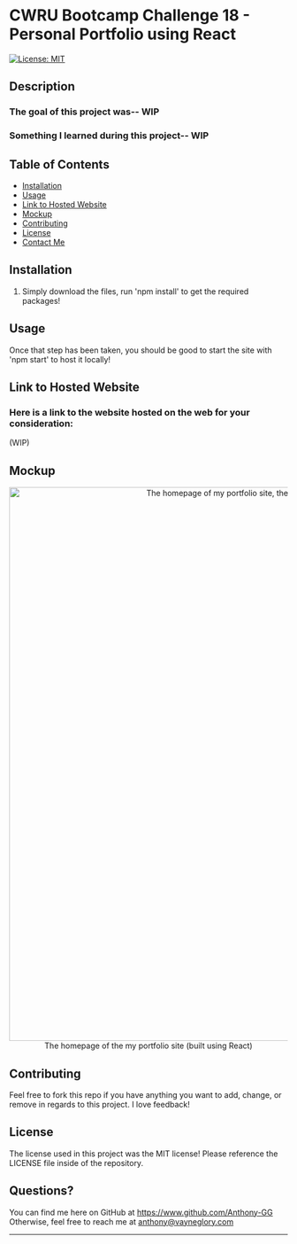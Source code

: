 # CWRU Bootcamp Challenge 18 - Personal Portfolio using React

[![License: MIT](https://img.shields.io/badge/License-MIT-yellow.svg)](https://opensource.org/licenses/MIT)

## Description
    
### The goal of this project was-- WIP
### Something I learned during this project-- WIP

## Table of Contents

- [Installation](#installation)
- [Usage](#usage)
- [Link to Hosted Website](#Link_to_Hosted_Website)
- [Mockup](#mockup)
- [Contributing](#contributing)
- [License](#license)
- [Contact Me](#questions)

## Installation

1. Simply download the files, run 'npm install' to get the required packages!<br>

## Usage

Once that step has been taken, you should be good to start the site with 'npm start' to host it locally!

## Link to Hosted Website

### Here is a link to the website hosted on the web for your consideration:
(WIP)

## Mockup
<div style="text-align:center">
    <img src="./assets/img/" width="1000px" alt="The homepage of my portfolio site, themed as a sticky note on a bulletin board"><br>
    The homepage of the my portfolio site (built using React)
</div>

## Contributing

Feel free to fork this repo if you have anything you want to add, change, or remove in regards to this project. I love feedback!

## License

The license used in this project was the MIT license! Please reference the LICENSE file inside of the repository.

## Questions?

You can find me here on GitHub at https://www.github.com/Anthony-GG<br>
Otherwise, feel free to reach me at anthony@vayneglory.com

---
